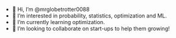 - 👋 Hi, I’m @mrglobetrotter0088
- 👀 I’m interested in probability, statistics, optimization and ML.
- 🌱 I’m currently learning optimization.
- 💞️ I’m looking to collaborate on start-ups to help them growing!
<!--- 📫 How to reach me ... --->

<!---
mrglobetrotter0088/mrglobetrotter0088 is a ✨ special ✨ repository because its `README.md` (this file) appears on your GitHub profile.
You can click the Preview link to take a look at your changes.
--->
